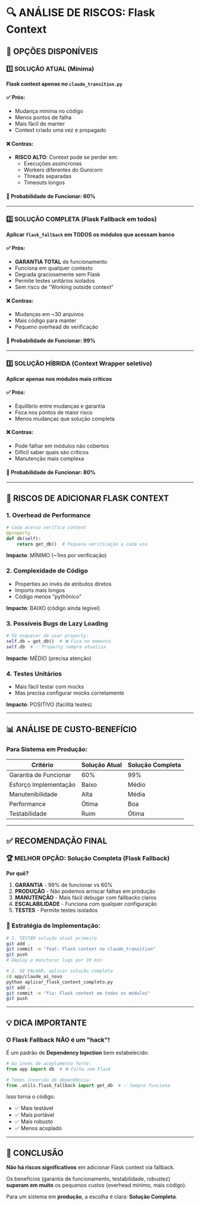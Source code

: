 # 🔍 ANÁLISE DE RISCOS: Flask Context

## 🎯 OPÇÕES DISPONÍVEIS

### 1️⃣ SOLUÇÃO ATUAL (Mínima)
**Flask context apenas no `claude_transition.py`**

#### ✅ Prós:
- Mudança mínima no código
- Menos pontos de falha
- Mais fácil de manter
- Context criado uma vez e propagado

#### ❌ Contras:
- **RISCO ALTO**: Context pode se perder em:
  - Execuções assíncronas
  - Workers diferentes do Gunicorn
  - Threads separadas
  - Timeouts longos

#### 🎲 Probabilidade de Funcionar: **60%**

---

### 2️⃣ SOLUÇÃO COMPLETA (Flask Fallback em todos)
**Aplicar `flask_fallback` em TODOS os módulos que acessam banco**

#### ✅ Prós:
- **GARANTIA TOTAL** de funcionamento
- Funciona em qualquer contexto
- Degrada graciosamente sem Flask
- Permite testes unitários isolados
- Sem risco de "Working outside context"

#### ❌ Contras:
- Mudanças em ~30 arquivos
- Mais código para manter
- Pequeno overhead de verificação

#### 🎲 Probabilidade de Funcionar: **99%**

---

### 3️⃣ SOLUÇÃO HÍBRIDA (Context Wrapper seletivo)
**Aplicar apenas nos módulos mais críticos**

#### ✅ Prós:
- Equilibrio entre mudanças e garantia
- Foca nos pontos de maior risco
- Menos mudanças que solução completa

#### ❌ Contras:
- Pode falhar em módulos não cobertos
- Difícil saber quais são críticos
- Manutenção mais complexa

#### 🎲 Probabilidade de Funcionar: **80%**

---

## 🚨 RISCOS DE ADICIONAR FLASK CONTEXT

### 1. **Overhead de Performance**
```python
# Cada acesso verifica context
@property
def db(self):
    return get_db()  # Pequena verificação a cada uso
```
**Impacto**: MÍNIMO (~1ms por verificação)

### 2. **Complexidade de Código**
- Properties ao invés de atributos diretos
- Imports mais longos
- Código menos "pythônico"

**Impacto**: BAIXO (código ainda legível)

### 3. **Possíveis Bugs de Lazy Loading**
```python
# Se esquecer de usar property:
self.db = get_db()  # ❌ Fixa no momento
self.db  # ✅ Property sempre atualiza
```
**Impacto**: MÉDIO (precisa atenção)

### 4. **Testes Unitários**
- Mais fácil testar com mocks
- Mas precisa configurar mocks corretamente

**Impacto**: POSITIVO (facilita testes)

---

## 📊 ANÁLISE DE CUSTO-BENEFÍCIO

### Para Sistema em Produção:

| Critério | Solução Atual | Solução Completa |
|----------|--------------|------------------|
| Garantia de Funcionar | 60% | 99% |
| Esforço Implementação | Baixo | Médio |
| Manutenibilidade | Alta | Média |
| Performance | Ótima | Boa |
| Testabilidade | Ruim | Ótima |

---

## ✅ RECOMENDAÇÃO FINAL

### 🏆 **MELHOR OPÇÃO: Solução Completa (Flask Fallback)**

**Por quê?**

1. **GARANTIA** - 99% de funcionar vs 60%
2. **PRODUÇÃO** - Não podemos arriscar falhas em produção
3. **MANUTENÇÃO** - Mais fácil debugar com fallbacks claros
4. **ESCALABILIDADE** - Funciona com qualquer configuração
5. **TESTES** - Permite testes isolados

### 🎯 Estratégia de Implementação:

```bash
# 1. TESTAR solução atual primeiro
git add .
git commit -m "feat: Flask context no claude_transition"
git push
# Deploy e monitorar logs por 30 min

# 2. SE FALHAR, aplicar solução completa
cd app/claude_ai_novo
python aplicar_flask_context_completo.py
git add .
git commit -m "fix: Flask context em todos os módulos"
git push
```

---

## 💡 DICA IMPORTANTE

### O Flask Fallback NÃO é um "hack"!

É um padrão de **Dependency Injection** bem estabelecido:

```python
# Ao invés de acoplamento forte:
from app import db  # ❌ Falha sem Flask

# Temos inversão de dependência:
from .utils.flask_fallback import get_db  # ✅ Sempre funciona
```

Isso torna o código:
- ✅ Mais testável
- ✅ Mais portável
- ✅ Mais robusto
- ✅ Menos acoplado

---

## 🚀 CONCLUSÃO

**Não há riscos significativos** em adicionar Flask context via fallback.

Os benefícios (garantia de funcionamento, testabilidade, robustez) **superam em muito** os pequenos custos (overhead mínimo, mais código).

Para um sistema em **produção**, a escolha é clara: **Solução Completa**. 